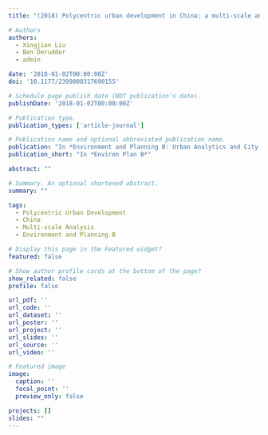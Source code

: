 ```yaml
---
title: "(2018) Polycentric urban development in China: a multi-scale analysis. Environment and Planning B: Urban Analytics and City Science, 45(5), pp. 953-972"

# Authors
authors:
  - Xingjian Liu
  - Ben Derudder
  - admin

date: '2018-01-02T00:00:00Z'
doi: '10.1177/2399808317690155'

# Schedule page publish date (NOT publication's date).
publishDate: '2018-01-02T00:00:00Z'

# Publication type.
publication_types: ['article-journal']

# Publication name and optional abbreviated publication name.
publication: "In *Environment and Planning B: Urban Analytics and City Science*"
publication_short: "In *Environ Plan B*"

abstract: ""

# Summary. An optional shortened abstract.
summary: ""

tags:
  - Polycentric Urban Development
  - China
  - Multi-scale Analysis
  - Environment and Planning B

# Display this page in the Featured widget?
featured: false

# Show author profile cards at the bottom of the page?
show_related: false
profile: false

url_pdf: ''
url_code: ''
url_dataset: ''
url_poster: ''
url_project: ''
url_slides: ''
url_source: ''
url_video: ''

# Featured image
image:
  caption: ''
  focal_point: ''
  preview_only: false

projects: []
slides: ""
---
```

